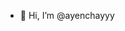 - 👋 Hi, I’m @ayenchayyy


<!---
ayenchayyy/ayenchayyy is a ✨ special ✨ repository because its `README.md` (this file) appears on your GitHub profile.
You can click the Preview link to take a look at your changes.
--->
